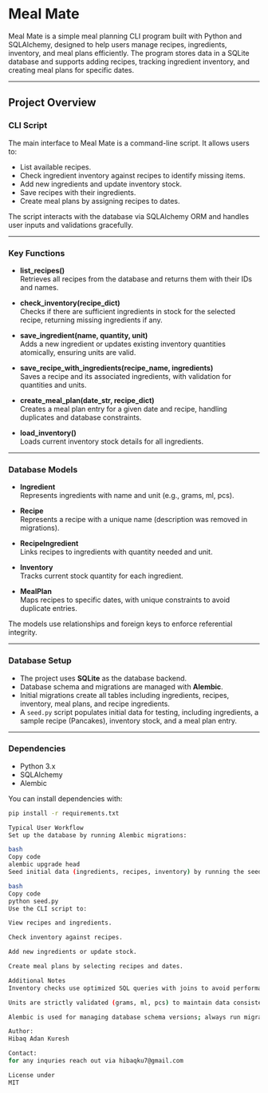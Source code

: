 # Meal Mate

Meal Mate is a simple meal planning CLI program built with Python and SQLAlchemy, designed to help users manage recipes, ingredients, inventory, and meal plans efficiently. The program stores data in a SQLite database and supports adding recipes, tracking ingredient inventory, and creating meal plans for specific dates.

---

## Project Overview

### CLI Script

The main interface to Meal Mate is a command-line script. It allows users to:

- List available recipes.
- Check ingredient inventory against recipes to identify missing items.
- Add new ingredients and update inventory stock.
- Save recipes with their ingredients.
- Create meal plans by assigning recipes to dates.

The script interacts with the database via SQLAlchemy ORM and handles user inputs and validations gracefully.

---

### Key Functions

- **list_recipes()**  
  Retrieves all recipes from the database and returns them with their IDs and names.

- **check_inventory(recipe_dict)**  
  Checks if there are sufficient ingredients in stock for the selected recipe, returning missing ingredients if any.

- **save_ingredient(name, quantity, unit)**  
  Adds a new ingredient or updates existing inventory quantities atomically, ensuring units are valid.

- **save_recipe_with_ingredients(recipe_name, ingredients)**  
  Saves a recipe and its associated ingredients, with validation for quantities and units.

- **create_meal_plan(date_str, recipe_dict)**  
  Creates a meal plan entry for a given date and recipe, handling duplicates and database constraints.

- **load_inventory()**  
  Loads current inventory stock details for all ingredients.

---

### Database Models

- **Ingredient**  
  Represents ingredients with name and unit (e.g., grams, ml, pcs).

- **Recipe**  
  Represents a recipe with a unique name (description was removed in migrations).

- **RecipeIngredient**  
  Links recipes to ingredients with quantity needed and unit.

- **Inventory**  
  Tracks current stock quantity for each ingredient.

- **MealPlan**  
  Maps recipes to specific dates, with unique constraints to avoid duplicate entries.

The models use relationships and foreign keys to enforce referential integrity.

---

### Database Setup

- The project uses **SQLite** as the database backend.
- Database schema and migrations are managed with **Alembic**.
- Initial migrations create all tables including ingredients, recipes, inventory, meal plans, and recipe ingredients.
- A `seed.py` script populates initial data for testing, including ingredients, a sample recipe (Pancakes), inventory stock, and a meal plan entry.

---

### Dependencies

- Python 3.x  
- SQLAlchemy  
- Alembic  

You can install dependencies with:

```bash
pip install -r requirements.txt

Typical User Workflow
Set up the database by running Alembic migrations:

bash
Copy code
alembic upgrade head
Seed initial data (ingredients, recipes, inventory) by running the seed script:

bash
Copy code
python seed.py
Use the CLI script to:

View recipes and ingredients.

Check inventory against recipes.

Add new ingredients or update stock.

Create meal plans by selecting recipes and dates.

Additional Notes
Inventory checks use optimized SQL queries with joins to avoid performance issues.

Units are strictly validated (grams, ml, pcs) to maintain data consistency.

Alembic is used for managing database schema versions; always run migrations before running the app after schema changes.

Author: 
Hibaq Adan Kuresh

Contact:
for any inquries reach out via hibaqku7@gmail.com

License under 
MIT


